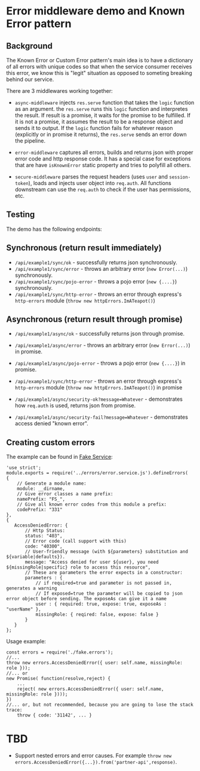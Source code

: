 # Error middleware demo and Known Error pattern

## Background 

The Known Error or Custom Error pattern's main idea is to have a dictionary of all errors with unique codes so that when the 
service consumer receives this error, we know this is "legit" situation as opposed to someting breaking behind our service.

There are 3 middlewares working together:

* `async-middleware` injects `res.serve` function that takes the `logic` function as an argument. the `res.serve` runs this `logic` function and interpretes the result. If result is a promise, it waits for the promise to be fulfilled. If it is not a promise, it assumes the result to be a response object and sends it to output. If  the `logic` function fails for whatever reason (explicitly or in promise it returns), the `res.serve` sends an error down the pipeline.

* `error-middleware` captures all errors, builds and returns json with proper error code and http response code. It has a special case for exceptions that are have `isKnownError` static property and tries to polyfill all others.

* `secure-middleware` parses the request headers (uses `user` and `session-token`), loads and injects user object into `req.auth`. All functions downstream can use the `req.auth` to check if the user has permissions, etc.

## Testing
The demo has the following endpoints:

## Synchronous (return result immediately)
* `/api/example1/sync/ok` - successfully returns json synchronously.
* `/api/example1/sync/error` - throws an arbitrary error (`new Error(...)`) synchronously.
* `/api/example1/sync/pojo-error` - throws a pojo error (`new {....}`) synchronously.
* `/api/example1/sync/http-error` - throws an error through express's `http-errors` module (`throw new httpErrors.ImATeapot()`)

## Asynchronous (return result through promise)
* `/api/example1/async/ok` - successfully returns json through promise.
* `/api/example1/async/error` - throws an arbitrary error (`new Error(...)`) in promise.
* `/api/example1/async/pojo-error` - throws a pojo error (`new {....}`) in promise.
* `/api/example1/sync/http-error` - throws an error through express's `http-errors` module (`throw new httpErrors.ImATeapot()`) in promise
 
* `/api/example1/async/security-ok?message=Whatever` - demonstrates how `req.auth` is used, returns json from promise.
* `/api/example1/async/security-fail?message=Whatever` - demonstrates access denied "known error".

## Creating custom errors
The example can be found in [Fake Service](./fake-service/fake.errors.js):


```
'use strict';
module.exports = require('../errors/error.service.js').defineErrors(
{
    // Generate a module name:
    module: __dirname,
    // Give error classes a name prefix:
    namePrefix: "FS_",
    // Give all known error codes from this module a prefix:
    codePrefix: "331"
},
{
   AccessDeniedError: {
       // Http Status:
       status: "403",
       // Error code (call support with this)
       code: "40300",
       // User-friendly message (with ${parameters} substitution and ${variable|defaults}).
       message: "Access denied for user ${user}, you need ${missingRole|specific} role to access this resource",
       // These are parameters the error expects in a constructor:
       parameters : {
           // if required=true and parameter is not passed in, generates a warning
           // If exposed=true the parameter will be copied to json error object before sending. The exposeAs can give it a name
           user : { required: true, expose: true, exposeAs : "userName" },
           missingRole: { reqired: false, expose: false }
       }
   }
};
```
Usage example:
```
const errors = require('./fake.errors');
//...
throw new errors.AccessDeniedError({ user: self.name, missingRole: role }));
//... or
new Promise( function(resolve,reject) {
    ...
    reject( new errors.AccessDeniedError({ user: self.name, missingRole: role })));
})
//... or, but not recommended, because you are going to lose the stack trace:
    throw { code: '31142', ... }
```

# TBD
* Support nested errors and error causes. For example `throw new errors.AccessDeniedError({...}).from('partner-api',response)`.
